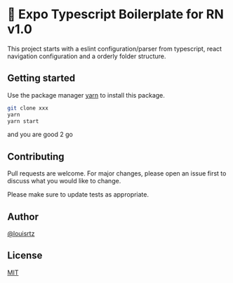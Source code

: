 # 🚚 Expo Typescript Boilerplate for RN v1.0

This project starts with a eslint configuration/parser from typescript, react navigation configuration and a orderly folder structure.

## Getting started

Use the package manager [yarn](https://yarnpkg.com/en/docs/getting-started) to install this package.

```bash
git clone xxx
yarn
yarn start
```

and you are good 2 go

## Contributing
Pull requests are welcome. For major changes, please open an issue first to discuss what you would like to change.

Please make sure to update tests as appropriate.

## Author
[@louisrtz](https://github.com/LoRaetz)

## License
[MIT](https://choosealicense.com/licenses/mit/)

